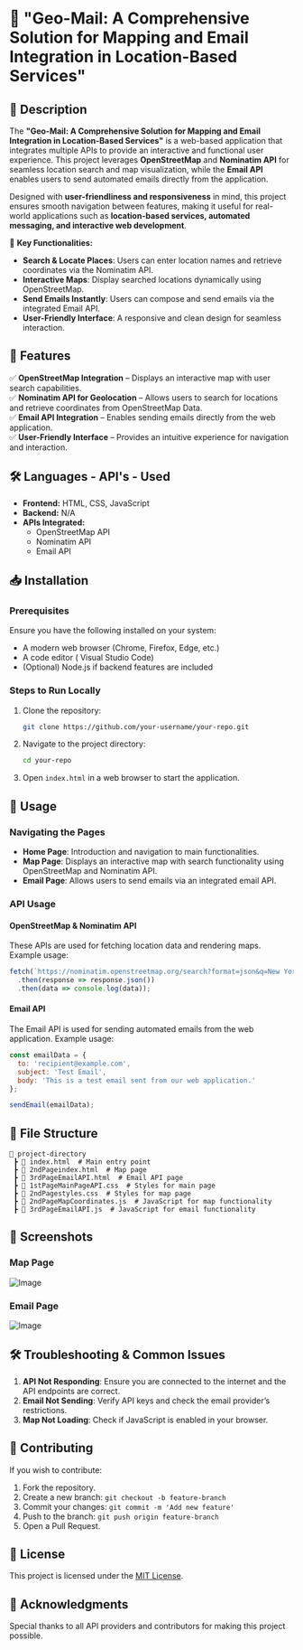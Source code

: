 # 📌 "Geo-Mail: A Comprehensive Solution for Mapping and Email Integration in Location-Based Services"
 

## 📝 Description
The **"Geo-Mail: A Comprehensive Solution for Mapping and Email Integration in Location-Based Services"** is a web-based application that integrates multiple APIs to provide an interactive and functional user experience. This project leverages **OpenStreetMap** and **Nominatim API** for seamless location search and map visualization, while the **Email API** enables users to send automated emails directly from the application.

Designed with **user-friendliness and responsiveness** in mind, this project ensures smooth navigation between features, making it useful for real-world applications such as **location-based services, automated messaging, and interactive web development**.

🔹 **Key Functionalities:**  
- **Search & Locate Places**: Users can enter location names and retrieve coordinates via the Nominatim API.  
- **Interactive Maps**: Display searched locations dynamically using OpenStreetMap.  
- **Send Emails Instantly**: Users can compose and send emails via the integrated Email API.  
- **User-Friendly Interface**: A responsive and clean design for seamless interaction.  

## 🚀 Features
✅ **OpenStreetMap Integration** – Displays an interactive map with user search capabilities.  
✅ **Nominatim API for Geolocation** – Allows users to search for locations and retrieve coordinates from OpenStreetMap Data.  
✅ **Email API Integration** – Enables sending emails directly from the web application.  
✅ **User-Friendly Interface** – Provides an intuitive experience for navigation and interaction.  

## 🛠 Languages - API's - Used
- **Frontend:** HTML, CSS, JavaScript  
- **Backend:** N/A 
- **APIs Integrated:**  
  - OpenStreetMap API  
  - Nominatim API  
  - Email API  

## 📥 Installation
### Prerequisites
Ensure you have the following installed on your system:
- A modern web browser (Chrome, Firefox, Edge, etc.)
- A code editor ( Visual Studio Code)
- (Optional) Node.js if backend features are included

### Steps to Run Locally
1. Clone the repository:
   ```bash
   git clone https://github.com/your-username/your-repo.git
   ```
2. Navigate to the project directory:
   ```bash
   cd your-repo
   ```
3. Open `index.html` in a web browser to start the application.

## 📌 Usage
### Navigating the Pages
- **Home Page**: Introduction and navigation to main functionalities.
- **Map Page**: Displays an interactive map with search functionality using OpenStreetMap and Nominatim API.
- **Email Page**: Allows users to send emails via an integrated email API.

### API Usage
#### OpenStreetMap & Nominatim API
These APIs are used for fetching location data and rendering maps. 
Example usage:
```js
fetch(`https://nominatim.openstreetmap.org/search?format=json&q=New York`)
  .then(response => response.json())
  .then(data => console.log(data));
```

#### Email API
The Email API is used for sending automated emails from the web application.
Example usage:
```js
const emailData = {
  to: 'recipient@example.com',
  subject: 'Test Email',
  body: 'This is a test email sent from our web application.'
};

sendEmail(emailData);
```

## 📂 File Structure
```
📂 project-directory
 ┣ 📜 index.html  # Main entry point
 ┣ 📜 2ndPageindex.html  # Map page
 ┣ 📜 3rdPageEmailAPI.html  # Email API page
 ┣ 📜 1stPageMainPageAPI.css  # Styles for main page
 ┣ 📜 2ndPagestyles.css  # Styles for map page
 ┣ 📜 2ndPageMapCoordinates.js  # JavaScript for map functionality
 ┣ 📜 3rdPageEmailAPI.js  # JavaScript for email functionality
```

## 📸 Screenshots
### Map Page
![Image](https://github.com/user-attachments/assets/b47e03c4-9067-4cb4-bdf7-35d717b37f94)

### Email Page
![Image](https://github.com/user-attachments/assets/41f7623e-e42b-49ba-9278-ab3ef71bd118)

## 🛠 Troubleshooting & Common Issues
1. **API Not Responding**: Ensure you are connected to the internet and the API endpoints are correct.
2. **Email Not Sending**: Verify API keys and check the email provider’s restrictions.
3. **Map Not Loading**: Check if JavaScript is enabled in your browser.

## 🙌 Contributing
If you wish to contribute:
1. Fork the repository.
2. Create a new branch: `git checkout -b feature-branch`
3. Commit your changes: `git commit -m 'Add new feature'`
4. Push to the branch: `git push origin feature-branch`
5. Open a Pull Request.

## 📜 License
This project is licensed under the [MIT License](LICENSE).

## 🎉 Acknowledgments
Special thanks to all API providers and contributors for making this project possible.

